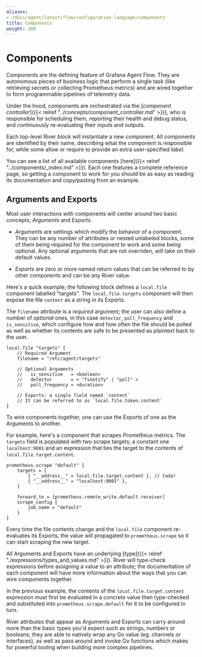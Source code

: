 ```yaml
---
aliases:
- /docs/agent/latest/flow/configuration-language/components
title: Components
weight: 300
---
```


# Components
Components are the defining feature of Grafana Agent Flow. They are autonomous
pieces of business logic that perform a single task (like retrieving secrets or
collecting Prometheus metrics) and are wired together to form programmable
pipelines of telemetry data.

Under the hood, components are orchestrated via the [_component
controller_]({{< relref "../concepts/component_controller.md" >}}), who is
responsible for scheduling them, reporting their health and debug status, and
continuously re-evaluating their inputs and outputs.

Each top-level River _block_ will instantiate a new component. All components
are identified by their name, describing what the component is responsible for,
while some allow or require to provide an extra user-specified _label_.

You can see a list of all available components [here]({{< relref "../components/_index.md" >}}).
Each one features a complete reference page, so getting a component to work for
you should be as easy as reading its documentation and copy/pasting from an
example.

## Arguments and Exports
Most user interactions with components will center around two basic concepts;
_Arguments_ and _Exports_.

* _Arguments_ are settings which modify the behavior of a component. They can
 be any number of attributes or nested unlabeled blocks, some of them being
required for the component to work and some being optional. Any optional
arguments that are not overriden, will take on their default values.

* _Exports_ are zero or more named return values that can be referred to by
 other components and can be any River value.

Here's a quick example; the following block defines a `local.file` component
labelled "targets". The `local.file.targets` component will then expose the
file `content` as a string in its Exports.

The `filename` attribute is a _required_ argument; the user can also define a
number of _optional_ ones, in this case `detector`, `poll_frequency` and
`is_sensitive`, which configure how and how often the file should be polled
as well as whether its contents are safe to be presented as plaintext back to
the user.

```river
local.file "targets" {
	// Required Argument
	filename = "/etc/agent/targets" 

	// Optional Arguments
	//   is_sensitive   = <boolean>
	//   detector       = < "fsnotify" | "poll" >
	//   poll_frequency = <duration> 

	// Exports: a single field named `content`
	// It can be referred to as `local.file.token.content`
}
```

To wire components together, one can use the Exports of one as the Arguments
to another.

For example, here's a component that scrapes Prometheus metrics. The `targets`
field is populated with two scrape targets; a constant one `localhost:9001` and
an expression that ties the target to the contents of
`local.file.target.content`.

```river
prometheus.scrape "default" {
	targets = [
		{ "__address__" = local.file.target.content }, // tada!
		{ "__address__" = "localhost:9001" },
	] 

	forward_to = [prometheus.remote_write.default.receiver]
	scrape_config {
		job_name = "default"
	}
}
```

Every time the file contents change and the `local.file` component re-evaluates
its Exports, the value will propagated to `prometheus.scrape` so it can start
scraping the new target.

All Arguments and Exports have an underlying [type]({{< relref "./expressions/types_and_values.md" >}}).
River will type-check expressions before assigning a value to an attribute; the
documentation of each component will have more information about the ways that
you can wire components together.

In the previous example, the contents of the `local.file.target.content`
expression must first be evaluated in a concrete value then type-checked and
substituted into `prometheus.scrape.default` for it to be configured in turn.

River attributes that appear as Arguments and Exports can carry around more
than the basic types you'd expect such as strings, numbers or booleans; they
are able to natively wrap any Go value (eg. channels or interfaces), as well as
pass around and invoke Go functions which makes for powerful tooling when
building more complex pipelines.

